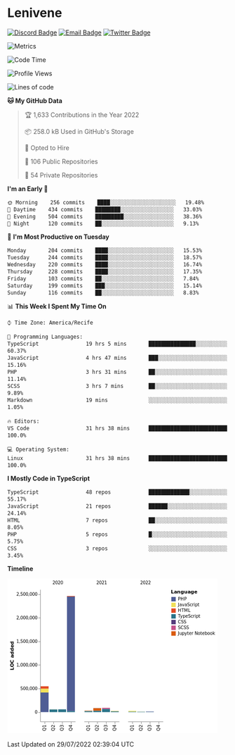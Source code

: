 # Lenivene

[![Discord Badge](https://img.shields.io/badge/-Lenivene%230715-black?style=flat-square&logo=Discord&logoColor=white)](http://discord.com/)
[![Email Badge](https://img.shields.io/badge/-lenivene@msn.com-black?style=flat-square&logo=Gmail&logoColor=white&link=mailto:lenivene@msn.com)](mailto:lenivene@msn.com)
[![Twitter Badge](https://img.shields.io/badge/-@enevinel-black?style=flat-square&logo=twitter&logoColor=white&link=https://twitter.com/enevinel)](https://twitter.com/enevinel)

<!-- https://github-readme-stats.vercel.app/api?username=lenivene&show_icons=true -->

<img src="https://metrics.lecoq.io/lenivene?template=classic&config.timezone=America%2FRecife" alt="Metrics" />

<!--START_SECTION:waka-->
![Code Time](http://img.shields.io/badge/Code%20Time-0%20secs-blue)

![Profile Views](http://img.shields.io/badge/Profile%20Views-0-blue)

![Lines of code](https://img.shields.io/badge/From%20Hello%20World%20I%27ve%20Written-3%20Million%20lines%20of%20code-blue)

**🐱 My GitHub Data** 

> 🏆 1,633 Contributions in the Year 2022
 > 
> 📦 258.0 kB Used in GitHub's Storage 
 > 
> 💼 Opted to Hire
 > 
> 📜 106 Public Repositories 
 > 
> 🔑 54 Private Repositories  
 > 
**I'm an Early 🐤** 

```text
🌞 Morning    256 commits    ████░░░░░░░░░░░░░░░░░░░░░   19.48% 
🌆 Daytime    434 commits    ████████░░░░░░░░░░░░░░░░░   33.03% 
🌃 Evening    504 commits    █████████░░░░░░░░░░░░░░░░   38.36% 
🌙 Night      120 commits    ██░░░░░░░░░░░░░░░░░░░░░░░   9.13%

```
📅 **I'm Most Productive on Tuesday** 

```text
Monday       204 commits    ████░░░░░░░░░░░░░░░░░░░░░   15.53% 
Tuesday      244 commits    ████░░░░░░░░░░░░░░░░░░░░░   18.57% 
Wednesday    220 commits    ████░░░░░░░░░░░░░░░░░░░░░   16.74% 
Thursday     228 commits    ████░░░░░░░░░░░░░░░░░░░░░   17.35% 
Friday       103 commits    ██░░░░░░░░░░░░░░░░░░░░░░░   7.84% 
Saturday     199 commits    ███░░░░░░░░░░░░░░░░░░░░░░   15.14% 
Sunday       116 commits    ██░░░░░░░░░░░░░░░░░░░░░░░   8.83%

```


📊 **This Week I Spent My Time On** 

```text
⌚︎ Time Zone: America/Recife

💬 Programming Languages: 
TypeScript               19 hrs 5 mins       ███████████████░░░░░░░░░░   60.37% 
JavaScript               4 hrs 47 mins       ███░░░░░░░░░░░░░░░░░░░░░░   15.16% 
PHP                      3 hrs 31 mins       ██░░░░░░░░░░░░░░░░░░░░░░░   11.14% 
SCSS                     3 hrs 7 mins        ██░░░░░░░░░░░░░░░░░░░░░░░   9.89% 
Markdown                 19 mins             ░░░░░░░░░░░░░░░░░░░░░░░░░   1.05%

🔥 Editors: 
VS Code                  31 hrs 38 mins      █████████████████████████   100.0%

💻 Operating System: 
Linux                    31 hrs 38 mins      █████████████████████████   100.0%

```

**I Mostly Code in TypeScript** 

```text
TypeScript               48 repos            █████████████░░░░░░░░░░░░   55.17% 
JavaScript               21 repos            ██████░░░░░░░░░░░░░░░░░░░   24.14% 
HTML                     7 repos             ██░░░░░░░░░░░░░░░░░░░░░░░   8.05% 
PHP                      5 repos             █░░░░░░░░░░░░░░░░░░░░░░░░   5.75% 
CSS                      3 repos             ░░░░░░░░░░░░░░░░░░░░░░░░░   3.45%

```


**Timeline**

![Chart not found](https://raw.githubusercontent.com/lenivene/lenivene/master/charts/bar_graph.png) 


 Last Updated on 29/07/2022 02:39:04 UTC
<!--END_SECTION:waka-->